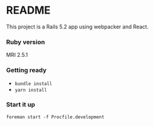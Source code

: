 # README

This project is a Rails 5.2 app using webpacker and React.

### Ruby version

MRI 2.5.1

### Getting ready

- `bundle install`
- `yarn install`

### Start it up

`foreman start -f Procfile.development`
